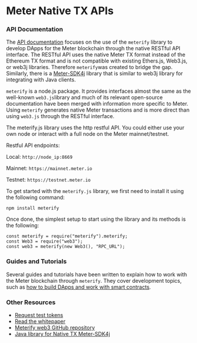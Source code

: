 # Meter Native TX APIs

### **API Documentation**

The [API documentation](meterify-api-documentation/) focuses on the use of the `meterify` library to develop DApps for the Meter blockchain through the native RESTful API interface.  The RESTful API uses the native Meter TX format instead of the Ethereum TX format and is not compatible with existing Ethers.js, Web3.js, or web3j libraries.  Therefore `meterify`was created to bridge the gap.  Similarly, there is a [Meter-SDK4j](https://github.com/meterio/meter-sdk4j) library that is similar to web3j library for integrating with Java clients.

`meterify` is a node.js package.  It provides interfaces almost the same as the well-known `web3.js`library and much of its relevant open-source documentation have been merged with information more specific to Meter.  Using `meterify` generates native Meter transactions and is more direct than using `web3.js` through the RESTful interface. &#x20;

The meterify.js library uses the http restful API.  You could either use your own node or interact with a full node on the Meter mainnet/testnet. &#x20;

Restful API endpoints:

Local: `http://node_ip:8669`

Mainnet: `https://mainnet.meter.io`

Testnet: `https://testnet.meter.io`

To get started with the `meterify.js` library, we first need to install it using the following command:

```
npm install meterify
```

Once done, the simplest setup to start using the library and its methods is the following:

```
const meterify = require("meterify").meterify;
const Web3 = require("web3");
const web3 = meterify(new Web3(), "RPC_URL");
```

### Guides and Tutorials <a href="#guides-and-tutorials" id="guides-and-tutorials"></a>

Several guides and tutorials have been written to explain how to work with the Meter blockchain through `meterify`. They cover development topics, such as [how to build DApps and work with smart contracts](meter-dapp-tutorials.md).

### Other Resources <a href="#other-resources" id="other-resources"></a>

* [Request test tokens](http://faucet-warringstakes.meter.io/)
* [Read the whitepaper](https://docsend.com/view/6gebiph)
* [Meterify web3 GitHub repository](https://github.com/meterio/meterify)
* [Java library for Native TX Meter-SDK4j](https://github.com/meterio/meter-sdk4j)

